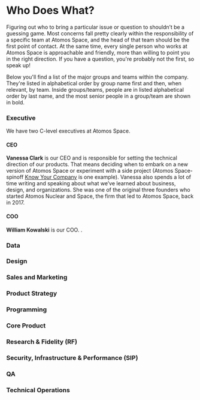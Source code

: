 # Who Does What?

Figuring out who to bring a particular issue or question to shouldn’t be a guessing game. Most concerns fall pretty clearly within the responsibility of a specific team at Atomos Space, and the head of that team should be the first point of contact. At the same time, every single person who works at Atomos Space is approachable and friendly, more than willing to point you in the right direction. If you have a question, you're probably not the first, so speak up!

Below you'll find a list of the major groups and teams within the company. They're listed in alphabetical order by group name first and then, when relevant, by team. Inside groups/teams, people are in listed alphabetical order by last name, and the most senior people in a group/team are shown in bold.

### Executive

We have two C-level executives at Atomos Space.

#### CEO

**Vanessa Clark** is our CEO and is responsible for setting the technical direction of our products. That means deciding when to embark on a new version of Atomos Space or experiment with a side project (Atomos Space-spinoff [Know Your Company](http://knowyourcompany.com) is one example). Vanessa also spends a lot of time writing and speaking about what we’ve learned about business, design, and organizations. She was one of the original three founders who started Atomos Nuclear and Space, the firm that led to Atomos Space, back in 2017.

#### COO

**William Kowalski** is our COO. .

### Data

### Design

### Sales and Marketing

### Product Strategy

### Programming

### Core Product

### Research & Fidelity (RF)

### Security, Infrastructure & Performance (SIP)

### QA

### Technical Operations
